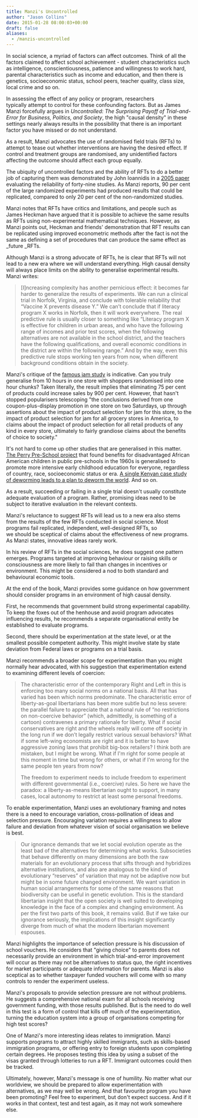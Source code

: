 ```yaml
---
title: Manzi's Uncontrolled
author: "Jason Collins"
date: 2015-01-28 08:00:03+00:00
draft: false
aliases:
  - /manzis-uncontrolled
---
```


In social science, a myriad of factors can affect outcomes. Think of all the factors claimed to affect school achievement - student characteristics such as intelligence, conscientiousness, patience and willingness to work hard, parental characteristics such as income and education, and then there is genetics, socioeconomic status, school peers, teacher quality, class size, local crime and so on.

In assessing the effect of any policy or program, researchers typically attempt to control for these confounding factors. But as James Manzi forcefully argues in *Uncontrolled: The Surprising Payoff of Trial-and-Error for Business, Politics, and Society*, the high "causal density" in these settings nearly always results in the possibility that there is an important factor you have missed or do not understand.

As a result, Manzi advocates the use of randomised field trials (RFTs) to attempt to tease out whether interventions are having the desired effect. If control and treatment groups are randomised, any unidentified factors affecting the outcome should affect each group equally.

The ubiquity of uncontrolled factors and the ability of RFTs to do a better job of capturing them was demonstrated by John Ioannidis in a [2005 paper](https://doi.org/10.1001/jama.294.2.218) evaluating the reliability of forty-nine studies. As Manzi reports, 90 per cent of the large randomized experiments had produced results that could be replicated, compared to only 20 per cent of the non-randomized studies.

Manzi notes that RFTs have critics and limitations, and people such as James Heckman have argued that it is possible to achieve the same results as RFTs using non-experimental mathematical techniques. However, as Manzi points out, Heckman and friends' demonstration that RFT results can be replicated using improved econometric methods after the fact is not the same as defining a set of procedures that can produce the same effect as _future _RFTs.

Although Manzi is a strong advocate of RFTs, he is clear that RFTs will not lead to a new era where we will understand everything. High causal density will always place limits on the ability to generalise experimental results. Manzi writes:

>[I]ncreasing complexity has another pernicious effect: it becomes far harder to generalize the results of experiments. We can run a clinical trial in Norfolk, Virginia, and conclude with tolerable reliability that “Vaccine X prevents disease Y.” We can’t conclude that if literacy program X works in Norfolk, then it will work everywhere. The real predictive rule is usually closer to something like “Literacy program X is effective for children in urban areas, and who have the following range of incomes and prior test scores, when the following alternatives are not available in the school district, and the teachers have the following qualifications, and overall economic conditions in the district are within the following range.” And by the way, even this predictive rule stops working ten years from now, when different background conditions obtain in the society.

Manzi's critique of the [famous jam study](https://www.jasoncollins.blog/not-the-jam-study-again/) is indicative. Can you truly generalise from 10 hours in one store with shoppers randomised into one hour chunks? Taken literally, the result implies that eliminating 75 per cent of products could increase sales by 900 per cent. However, that hasn't stopped popularisers telescoping "the conclusions derived from one coupon-plus-display promotion in one store on two Saturdays, up through assertions about the impact of product selection for jam for this store, to the impact of product selection for jam for all grocery stores in America, to claims about the impact of product selection for all retail products of any kind in every store, ultimately to fairly grandiose claims about the benefits of choice to society."

It's not hard to come up other studies that are generalised in this matter. [The Perry Pre-School project](http://en.wikipedia.org/wiki/HighScope) that found benefits for disadvantaged African American children in public pre-schools in the 1960s is generalised to promote more intensive early childhood education for everyone, regardless of country, race, socioeconomic status or era. [A single Kenyan case study of deworming leads to a plan to deworm the world](http://www.newrepublic.com/article/120178/problem-international-development-and-plan-fix-it). And so on.

As a result, succeeding or failing in a single trial doesn't usually constitute adequate evaluation of a program. Rather, promising ideas need to be subject to iterative evaluation in the relevant contexts.

Manzi's reluctance to suggest RFTs will lead us to a new era also stems from the results of the few RFTs conducted in social science. Most programs fail replicated, independent, well-designed RFTs, so we should be sceptical of claims about the effectiveness of new programs. As Manzi states, innovative ideas rarely work.

In his review of RFTs in the social sciences, he does suggest one pattern emerges. Programs targeted at improving behaviour or raising skills or consciousness are more likely to fail than changes in incentives or environment. This might be considered a nod to both standard and behavioural economic tools.

At the end of the book, Manzi provides some guidance on how government should consider programs in an environment of high causal density.

First, he recommends that government build strong experimental capability. To keep the foxes out of the henhouse and avoid program advocates influencing results, he recommends a separate organisational entity be established to evaluate programs.

Second, there should be experimentation at the state level, or at the smallest possible competent authority. This might involve state by state deviation from Federal laws or programs on a trial basis.

Manzi recommends a broader scope for experimentation than you might normally hear advocated, with his suggestion that experimentation extend to examining different levels of coercion:

>The characteristic error of the contemporary Right and Left in this is enforcing too many social norms on a national basis. All that has varied has been which norms predominate. The characteristic error of liberty-as-goal libertarians has been more subtle but no less severe: the parallel failure to appreciate that a national rule of “no restrictions on non-coercive behavior” (which, admittedly, is something of a cartoon) contravenes a primary rationale for liberty. What if social conservatives are right and the wheels really will come off society in the long run if we don’t legally restrict various sexual behaviors? What if some left-wing economists are right and it is better to have aggressive zoning laws that prohibit big-box retailers? I think both are mistaken, but I might be wrong. What if I'm right for some people at this moment in time but wrong for others, or what if I'm wrong for the same people ten years from now?
>
>The freedom to experiment needs to include freedom to experiment with different governmental (i.e., coercive) rules. So here we have the paradox: a liberty-as-means libertarian ought to support, in many cases, local autonomy to restrict at least some personal freedoms.

To enable experimentation, Manzi uses an evolutionary framing and notes there is a need to encourage variation, cross-pollination of ideas and selection pressure. Encouraging variation requires a willingness to allow failure and deviation from whatever vision of social organisation we believe is best.

>Our ignorance demands that we let social evolution operate as the least bad of the alternatives for determining what works. Subsocieties that behave differently on many dimensions are both the raw materials for an evolutionary process that sifts through and hybridizes alternative institutions, and also are analogous to the kind of evolutionary “reserves” of variation that may not be adaptive now but might be in some future changed environment. We want variation in human social arrangements for some of the same reasons that biodiversity can be useful in genetic evolution. This is the standard libertarian insight that the open society is well suited to developing knowledge in the face of a complex and changing environment. As per the first two parts of this book, it remains valid. But if we take our ignorance seriously, the implications of this insight significantly diverge from much of what the modern libertarian movement espouses.

Manzi highlights the importance of selection pressure is his discussion of school vouchers. He considers that "giving choice" to parents does not necessarily provide an environment in which trial-and-error improvement will occur as there may not be alternatives to status quo, the right incentives for market participants or adequate information for parents. Manzi is also sceptical as to whether taxpayer funded vouchers will come with so many controls to render the experiment useless.

Manzi's proposals to provide selection pressure are not without problems. He suggests a comprehensive national exam for all schools receiving government funding, with those results published. But is the need to do well in this test is a form of control that kills off much of the experimentation, turning the education system into a group of organisations competing for high test scores?

One of Manzi's more interesting ideas relates to immigration. Manzi supports programs to attract highly skilled immigrants, such as skills-based immigration programs, or offering entry to foreign students upon completing certain degrees. He proposes testing this idea by using a subset of the visas granted through lotteries to run a RFT. Immigrant outcomes could then be tracked.

Ultimately, however, Manzi's message is one of humility. No matter what our worldview, we should be prepared to allow experimentation with alternatives, as we may well be wrong. And that favourite program you have been promoting? Feel free to experiment, but don't expect success. And if it works in that context, test and test again, as it may not work somewhere else.